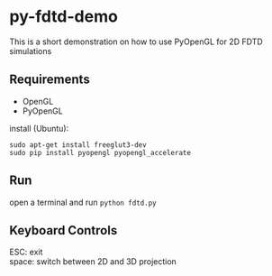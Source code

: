 # py-fdtd-demo
This is a short demonstration on how to use PyOpenGL for 2D FDTD simulations

## Requirements
+ OpenGL
+ PyOpenGL

install (Ubuntu): 
```
sudo apt-get install freeglut3-dev
sudo pip install pyopengl pyopengl_accelerate
```

## Run
open a terminal and run
`python fdtd.py`

## Keyboard Controls
ESC: exit  
space: switch between 2D and 3D projection  
